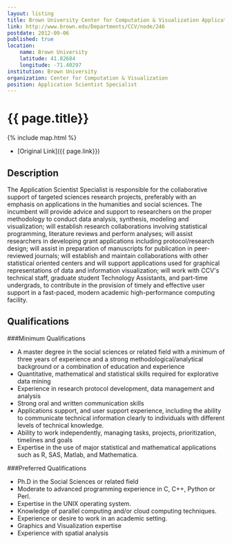 ```yaml
---
layout: listing
title: Brown University Center for Computation & Visualization Application Scientist Specialist
link: http://www.brown.edu/Departments/CCV/node/246
postdate: 2012-09-06
published: true
location:
    name: Brown University
    latitude: 41.82684
    longitude: -71.40297
institution: Brown University
organization: Center for Computation & Visualization
position: Application Scientist Specialist
---
```



# {{ page.title}}

{% include map.html %}

* [Original Link]({{ page.link}})

## Description

The Application Scientist Specialist is responsible for the collaborative support of targeted sciences research projects, preferably with an emphasis on applications in the humanities and social sciences. The incumbent will provide advice and support to researchers on the proper methodology to conduct data analysis, synthesis, modeling and visualization; will establish research collaborations involving statistical programming, literature reviews and perform analyses; will assist researchers in developing grant applications including protocol/research design; will assist in preparation of manuscripts for publication in peer-reviewed journals; will establish and maintain collaborations with other statistical oriented centers and will support applications used for graphical representations of data and information visualization; will work with CCV's technical staff, graduate student Technology Assistants, and part-time undergrads, to contribute in the provision of timely and effective user support in a fast-paced, modern academic high-performance computing facility.

## Qualifications

###Minimum Qualifications

* A master degree in the social sciences or related field with a minimum of three years of experience and a strong methodological/analytical background or a combination of education and experience 
* Quantitative, mathematical and statistical skills required for explorative data mining 
* Experience in research protocol development, data management and analysis 
* Strong oral and written communication skills 
* Applications support, and user support experience, including the ability to communicate technical information clearly to individuals with different levels of technical knowledge. 
* Ability to work independently, managing tasks, projects, prioritization, timelines and goals 
* Expertise in the use of major statistical and mathematical applications such as R, SAS, Matlab, and Mathematica. 

###Preferred Qualifications

* Ph.D in the Social Sciences or related field 
* Moderate to advanced programming experience in C, C++, Python or Perl. 
* Expertise in the UNIX operating system. 
* Knowledge of parallel computing and/or cloud computing techniques. 
* Experience or desire to work in an academic setting. 
* Graphics and Visualization expertise 
* Experience with spatial analysis